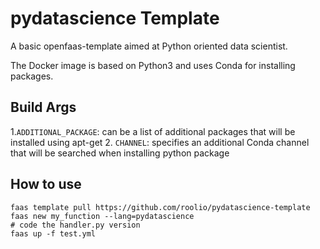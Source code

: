 # pydatascience Template

A basic openfaas-template aimed at Python oriented data scientist.

The Docker image is based on Python3 and uses Conda for installing packages.

## Build Args
1.`ADDITIONAL_PACKAGE`: can be a list of additional packages that will be installed using apt-get
2. `CHANNEL`: specifies an additional Conda channel that will be searched when installing python package


## How to use

```shell
faas template pull https://github.com/roolio/pydatascience-template
faas new my_function --lang=pydatascience
# code the handler.py version
faas up -f test.yml
```
